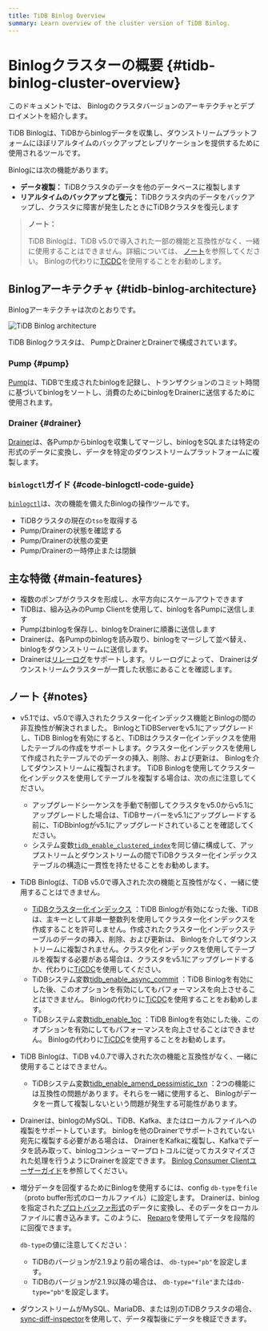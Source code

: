 ```yaml
---
title: TiDB Binlog Overview
summary: Learn overview of the cluster version of TiDB Binlog.
---
```


# Binlogクラスターの概要 {#tidb-binlog-cluster-overview}

このドキュメントでは、 Binlogのクラスタバージョンのアーキテクチャとデプロイメントを紹介します。

TiDB Binlogは、TiDBからbinlogデータを収集し、ダウンストリームプラットフォームにほぼリアルタイムのバックアップとレプリケーションを提供するために使用されるツールです。

Binlogには次の機能があります。

-   **データ複製：** TiDBクラスタのデータを他のデータベースに複製します
-   **リアルタイムのバックアップと復元：** TiDBクラスタ内のデータをバックアップし、クラスタに障害が発生したときにTiDBクラスタを復元します

> **ノート：**
>
> TiDB Binlogは、TiDB v5.0で導入された一部の機能と互換性がなく、一緒に使用することはできません。詳細については、 [ノート](#notes)を参照してください。 Binlogの代わりに[TiCDC](/ticdc/ticdc-overview.md)を使用することをお勧めします。

## Binlogアーキテクチャ {#tidb-binlog-architecture}

Binlogアーキテクチャは次のとおりです。

![TiDB Binlog architecture](https://download.pingcap.com/images/docs/tidb-binlog-cluster-architecture.png)

TiDB Binlogクラスタは、 PumpとDrainerとDrainerで構成されています。

### Pump {#pump}

[Pump](https://github.com/pingcap/tidb-binlog/blob/master/pump)は、TiDBで生成されたbinlogを記録し、トランザクションのコミット時間に基づいてbinlogをソートし、消費のためにbinlogをDrainerに送信するために使用されます。

### Drainer {#drainer}

[Drainer](https://github.com/pingcap/tidb-binlog/tree/master/drainer)は、各Pumpからbinlogを収集してマージし、binlogをSQLまたは特定の形式のデータに変換し、データを特定のダウンストリームプラットフォームに複製します。

### <code>binlogctl</code>ガイド {#code-binlogctl-code-guide}

[`binlogctl`](https://github.com/pingcap/tidb-binlog/tree/master/binlogctl)は、次の機能を備えたBinlogの操作ツールです。

-   TiDBクラスタの現在の`tso`を取得する
-   Pump/Drainerの状態を確認する
-   Pump/Drainerの状態の変更
-   Pump/Drainerの一時停止または閉鎖

## 主な特徴 {#main-features}

-   複数のポンプがクラスタを形成し、水平方向にスケールアウトできます
-   TiDBは、組み込みのPump Clientを使用して、binlogを各Pumpに送信します
-   Pumpはbinlogを保存し、binlogをDrainerに順番に送信します
-   Drainerは、各Pumpのbinlogを読み取り、binlogをマージして並べ替え、binlogをダウンストリームに送信します。
-   Drainerは[リレーログ](/tidb-binlog/tidb-binlog-relay-log.md)をサポートします。リレーログによって、 Drainerはダウンストリームクラスターが一貫した状態にあることを確認します。

## ノート {#notes}

-   v5.1では、v5.0で導入されたクラスター化インデックス機能とBinlogの間の非互換性が解決されました。 BinlogとTiDBServerをv5.1にアップグレードし、TiDB Binlogを有効にすると、TiDBはクラスター化インデックスを使用したテーブルの作成をサポートします。クラスター化インデックスを使用して作成されたテーブルでのデータの挿入、削除、および更新は、 Binlogを介してダウンストリームに複製されます。 TiDB Binlogを使用してクラスター化インデックスを使用してテーブルを複製する場合は、次の点に注意してください。

    -   アップグレードシーケンスを手動で制御してクラスタをv5.0からv5.1にアップグレードした場合は、TiDBサーバーをv5.1にアップグレードする前に、TiDBbinlogがv5.1にアップグレードされていることを確認してください。
    -   システム変数[`tidb_enable_clustered_index`](/system-variables.md#tidb_enable_clustered_index-new-in-v50)を同じ値に構成して、アップストリームとダウンストリームの間でTiDBクラスター化インデックステーブルの構造に一貫性を持たせることをお勧めします。

-   TiDB Binlogは、TiDB v5.0で導入された次の機能と互換性がなく、一緒に使用することはできません。

    -   [TiDBクラスター化インデックス](/clustered-indexes.md#limitations) ：TiDB Binlogが有効になった後、TiDBは、主キーとして非単一整数列を使用してクラスター化インデックスを作成することを許可しません。作成されたクラスター化インデックステーブルのデータの挿入、削除、および更新は、 Binlogを介してダウンストリームに複製されません。クラスタ化インデックスを使用してテーブルを複製する必要がある場合は、クラスタをv5.1にアップグレードするか、代わりに[TiCDC](/ticdc/ticdc-overview.md)を使用してください。
    -   TiDBシステム変数[tidb_enable_async_commit](/system-variables.md#tidb_enable_async_commit-new-in-v50) ：TiDB Binlogを有効にした後、このオプションを有効にしてもパフォーマンスを向上させることはできません。 Binlogの代わりに[TiCDC](/ticdc/ticdc-overview.md)を使用することをお勧めします。
    -   TiDBシステム変数[tidb_enable_1pc](/system-variables.md#tidb_enable_1pc-new-in-v50) ：TiDB Binlogを有効にした後、このオプションを有効にしてもパフォーマンスを向上させることはできません。 Binlogの代わりに[TiCDC](/ticdc/ticdc-overview.md)を使用することをお勧めします。

-   TiDB Binlogは、TiDB v4.0.7で導入された次の機能と互換性がなく、一緒に使用することはできません。

    -   TiDBシステム変数[tidb_enable_amend_pessimistic_txn](/system-variables.md#tidb_enable_amend_pessimistic_txn-new-in-v407) ：2つの機能には互換性の問題があります。それらを一緒に使用すると、 Binlogがデータを一貫して複製しないという問題が発生する可能性があります。

-   Drainerは、binlogのMySQL、TiDB、Kafka、またはローカルファイルへの複製をサポートしています。 binlogを他のDrainerでサポートされていない宛先に複製する必要がある場合は、 DrainerをKafkaに複製し、Kafkaでデータを読み取って、binlogコンシューマープロトコルに従ってカスタマイズされた処理を行うようにDrainerを設定できます。 [Binlog Consumer Clientユーザーガイド](/tidb-binlog/binlog-consumer-client.md)を参照してください。

-   増分データを回復するためにBinlogを使用するには、config `db-type`を`file` （proto buffer形式のローカルファイル）に設定します。 Drainerは、binlogを指定された[プロトバッファ形式](https://github.com/pingcap/tidb-binlog/blob/master/proto/pb_binlog.proto)のデータに変換し、そのデータをローカルファイルに書き込みます。このように、 [Reparo](/tidb-binlog/tidb-binlog-reparo.md)を使用してデータを段階的に回復できます。

    `db-type`の値に注意してください：

    -   TiDBのバージョンが2.1.9より前の場合は、 `db-type="pb"`を設定します。
    -   TiDBのバージョンが2.1.9以降の場合は、 `db-type="file"`または`db-type="pb"`を設定します。

-   ダウンストリームがMySQL、MariaDB、または別のTiDBクラスタの場合、 [sync-diff-inspector](/sync-diff-inspector/sync-diff-inspector-overview.md)を使用して、データ複製後にデータを検証できます。
